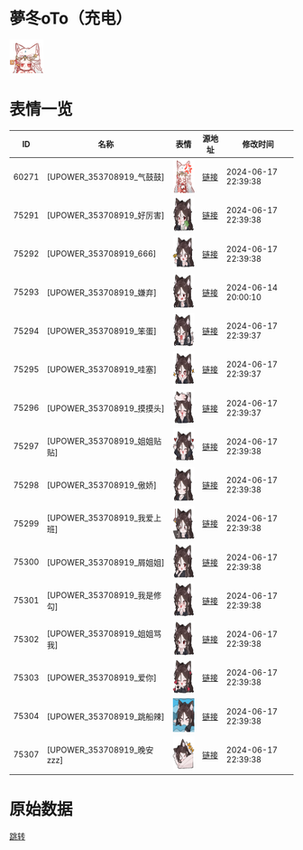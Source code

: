 # 夢冬oTo（充电）

<img src="./cover.png" height="60" alt="cover" />

# 表情一览

|ID|名称|表情|源地址|修改时间|
|----|----|----|----|----|
|60271|[UPOWER_353708919_气鼓鼓]|<img src="./pic/060271_%5BUPOWER_353708919_气鼓鼓%5D.png" height="60" alt="气鼓鼓"/>|[链接](https://i0.hdslb.com/bfs/garb/702606b0a3017d7252b22e412d7da2f20e4417c3.png)|2024-06-17 22:39:38|
|75291|[UPOWER_353708919_好厉害]|<img src="./pic/075291_%5BUPOWER_353708919_好厉害%5D.png" height="60" alt="好厉害"/>|[链接](https://i0.hdslb.com/bfs/garb/483f91fc7dff7432ddfc31fc1d344f178af0669f.png)|2024-06-17 22:39:38|
|75292|[UPOWER_353708919_666]|<img src="./pic/075292_%5BUPOWER_353708919_666%5D.png" height="60" alt="666"/>|[链接](https://i0.hdslb.com/bfs/garb/771fbc28bec98396a0087b581a90746efdaaeedf.png)|2024-06-17 22:39:38|
|75293|[UPOWER_353708919_嫌弃]|<img src="./pic/075293_%5BUPOWER_353708919_嫌弃%5D.png" height="60" alt="嫌弃"/>|[链接](https://i0.hdslb.com/bfs/garb/cefd6b65ee0ae77126316e8e4f40c4786e47ea54.png)|2024-06-14 20:00:10|
|75294|[UPOWER_353708919_笨蛋]|<img src="./pic/075294_%5BUPOWER_353708919_笨蛋%5D.png" height="60" alt="笨蛋"/>|[链接](https://i0.hdslb.com/bfs/garb/b58b819a8ac7d979d4a4338b9d6aba405ea14406.png)|2024-06-17 22:39:37|
|75295|[UPOWER_353708919_哇塞]|<img src="./pic/075295_%5BUPOWER_353708919_哇塞%5D.png" height="60" alt="哇塞"/>|[链接](https://i0.hdslb.com/bfs/garb/a0132339ed73be877d6dc67c965c7788f9a07ad6.png)|2024-06-17 22:39:37|
|75296|[UPOWER_353708919_摸摸头]|<img src="./pic/075296_%5BUPOWER_353708919_摸摸头%5D.png" height="60" alt="摸摸头"/>|[链接](https://i0.hdslb.com/bfs/garb/52b01b057c413fac9380bb218825f59ea943d338.png)|2024-06-17 22:39:37|
|75297|[UPOWER_353708919_姐姐贴贴]|<img src="./pic/075297_%5BUPOWER_353708919_姐姐贴贴%5D.png" height="60" alt="姐姐贴贴"/>|[链接](https://i0.hdslb.com/bfs/garb/7f435c8ffa1c37fdac1e8d29c34071a33f96805b.png)|2024-06-17 22:39:38|
|75298|[UPOWER_353708919_傲娇]|<img src="./pic/075298_%5BUPOWER_353708919_傲娇%5D.png" height="60" alt="傲娇"/>|[链接](https://i0.hdslb.com/bfs/garb/e9f43b6baf1a59b92797a1731e8bf5d96acc6b77.png)|2024-06-17 22:39:38|
|75299|[UPOWER_353708919_我爱上班]|<img src="./pic/075299_%5BUPOWER_353708919_我爱上班%5D.png" height="60" alt="我爱上班"/>|[链接](https://i0.hdslb.com/bfs/garb/a5580c7160a8b66946c95de5b36fdd59b8d00f9f.png)|2024-06-17 22:39:38|
|75300|[UPOWER_353708919_屑姐姐]|<img src="./pic/075300_%5BUPOWER_353708919_屑姐姐%5D.png" height="60" alt="屑姐姐"/>|[链接](https://i0.hdslb.com/bfs/garb/52e33a4cfd0fbc4b709dc26137c64dd9553f263c.png)|2024-06-17 22:39:38|
|75301|[UPOWER_353708919_我是修勾]|<img src="./pic/075301_%5BUPOWER_353708919_我是修勾%5D.png" height="60" alt="我是修勾"/>|[链接](https://i0.hdslb.com/bfs/garb/7a895d75f20b4490ccfd5117e84e4eb22935dd0d.png)|2024-06-17 22:39:38|
|75302|[UPOWER_353708919_姐姐骂我]|<img src="./pic/075302_%5BUPOWER_353708919_姐姐骂我%5D.png" height="60" alt="姐姐骂我"/>|[链接](https://i0.hdslb.com/bfs/garb/b2827b82bcbb054db4f6869c5168657c38de6fc5.png)|2024-06-17 22:39:38|
|75303|[UPOWER_353708919_爱你]|<img src="./pic/075303_%5BUPOWER_353708919_爱你%5D.png" height="60" alt="爱你"/>|[链接](https://i0.hdslb.com/bfs/garb/006738b05d6f229136948245ddb7654d207416e9.png)|2024-06-17 22:39:38|
|75304|[UPOWER_353708919_跳船辣]|<img src="./pic/075304_%5BUPOWER_353708919_跳船辣%5D.png" height="60" alt="跳船辣"/>|[链接](https://i0.hdslb.com/bfs/garb/b49aa1e36a5785b0c10a87688bd223d6c39b031e.png)|2024-06-17 22:39:38|
|75307|[UPOWER_353708919_晚安zzz]|<img src="./pic/075307_%5BUPOWER_353708919_晚安zzz%5D.png" height="60" alt="晚安zzz"/>|[链接](https://i0.hdslb.com/bfs/garb/835e417e8f4e1575db70f661d6b9cc710c4c3dfa.png)|2024-06-17 22:39:38|

# 原始数据

[跳转](./raw.json)

